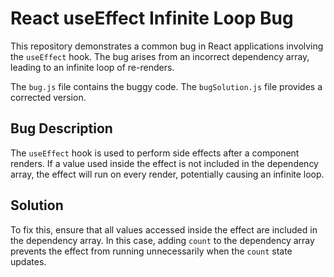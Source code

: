 # React useEffect Infinite Loop Bug
This repository demonstrates a common bug in React applications involving the `useEffect` hook.  The bug arises from an incorrect dependency array, leading to an infinite loop of re-renders.

The `bug.js` file contains the buggy code. The `bugSolution.js` file provides a corrected version.

## Bug Description
The `useEffect` hook is used to perform side effects after a component renders.  If a value used inside the effect is not included in the dependency array, the effect will run on every render, potentially causing an infinite loop.

## Solution
To fix this, ensure that all values accessed inside the effect are included in the dependency array.  In this case, adding `count` to the dependency array prevents the effect from running unnecessarily when the `count` state updates.